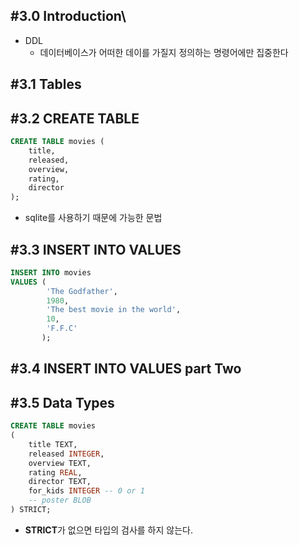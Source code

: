 ## #3.0 Introduction\
- DDL
	- 데이터베이스가 어떠한 데이를 가질지 정의하는 명령어에만 집중한다

## #3.1 Tables

## #3.2 CREATE TABLE
```sql
CREATE TABLE movies (  
    title,  
    released,  
    overview,  
    rating,  
    director  
);
```
- sqlite를 사용하기 때문에 가능한 문법

## #3.3 INSERT INTO VALUES
```sql
INSERT INTO movies
VALUES (
        'The Godfather',
        1980,
        'The best movie in the world',
        10,
        'F.F.C'
       );
```

## #3.4 INSERT INTO VALUES part Two

## #3.5 Data Types
```sql
CREATE TABLE movies
(
    title TEXT,
    released INTEGER,
    overview TEXT,
    rating REAL,
    director TEXT,
    for_kids INTEGER -- 0 or 1
    -- poster BLOB
) STRICT;
```
- **STRICT**가 없으면 타입의 검사를 하지 않는다.